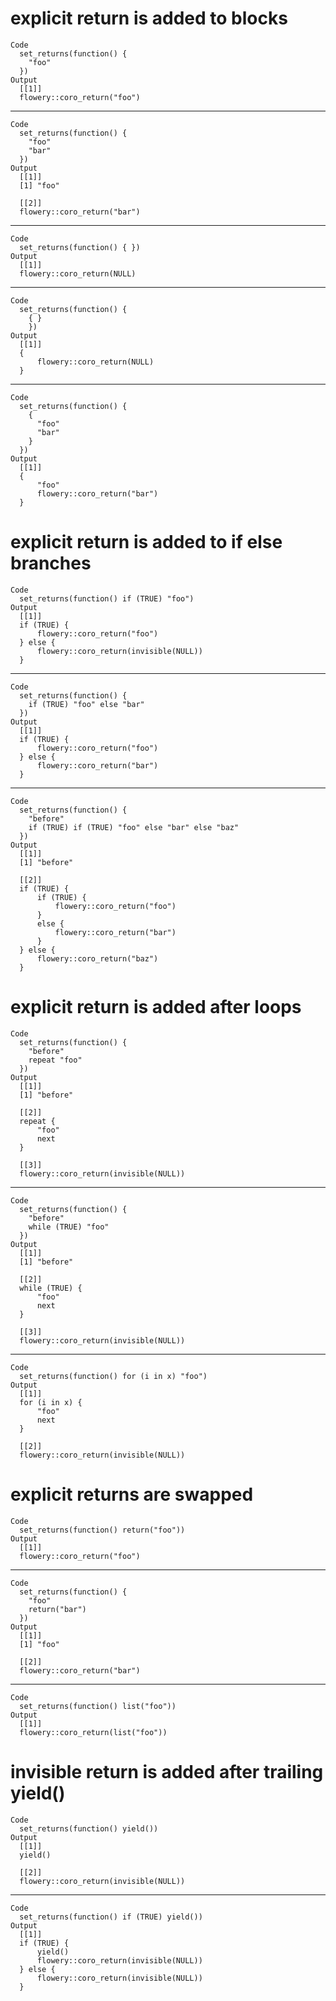 # explicit return is added to blocks

    Code
      set_returns(function() {
        "foo"
      })
    Output
      [[1]]
      flowery::coro_return("foo")
      

---

    Code
      set_returns(function() {
        "foo"
        "bar"
      })
    Output
      [[1]]
      [1] "foo"
      
      [[2]]
      flowery::coro_return("bar")
      

---

    Code
      set_returns(function() { })
    Output
      [[1]]
      flowery::coro_return(NULL)
      

---

    Code
      set_returns(function() {
        { }
        })
    Output
      [[1]]
      {
          flowery::coro_return(NULL)
      }
      

---

    Code
      set_returns(function() {
        {
          "foo"
          "bar"
        }
      })
    Output
      [[1]]
      {
          "foo"
          flowery::coro_return("bar")
      }
      

# explicit return is added to if else branches

    Code
      set_returns(function() if (TRUE) "foo")
    Output
      [[1]]
      if (TRUE) {
          flowery::coro_return("foo")
      } else {
          flowery::coro_return(invisible(NULL))
      }
      

---

    Code
      set_returns(function() {
        if (TRUE) "foo" else "bar"
      })
    Output
      [[1]]
      if (TRUE) {
          flowery::coro_return("foo")
      } else {
          flowery::coro_return("bar")
      }
      

---

    Code
      set_returns(function() {
        "before"
        if (TRUE) if (TRUE) "foo" else "bar" else "baz"
      })
    Output
      [[1]]
      [1] "before"
      
      [[2]]
      if (TRUE) {
          if (TRUE) {
              flowery::coro_return("foo")
          }
          else {
              flowery::coro_return("bar")
          }
      } else {
          flowery::coro_return("baz")
      }
      

# explicit return is added after loops

    Code
      set_returns(function() {
        "before"
        repeat "foo"
      })
    Output
      [[1]]
      [1] "before"
      
      [[2]]
      repeat {
          "foo"
          next
      }
      
      [[3]]
      flowery::coro_return(invisible(NULL))
      

---

    Code
      set_returns(function() {
        "before"
        while (TRUE) "foo"
      })
    Output
      [[1]]
      [1] "before"
      
      [[2]]
      while (TRUE) {
          "foo"
          next
      }
      
      [[3]]
      flowery::coro_return(invisible(NULL))
      

---

    Code
      set_returns(function() for (i in x) "foo")
    Output
      [[1]]
      for (i in x) {
          "foo"
          next
      }
      
      [[2]]
      flowery::coro_return(invisible(NULL))
      

# explicit returns are swapped

    Code
      set_returns(function() return("foo"))
    Output
      [[1]]
      flowery::coro_return("foo")
      

---

    Code
      set_returns(function() {
        "foo"
        return("bar")
      })
    Output
      [[1]]
      [1] "foo"
      
      [[2]]
      flowery::coro_return("bar")
      

---

    Code
      set_returns(function() list("foo"))
    Output
      [[1]]
      flowery::coro_return(list("foo"))
      

# invisible return is added after trailing yield()

    Code
      set_returns(function() yield())
    Output
      [[1]]
      yield()
      
      [[2]]
      flowery::coro_return(invisible(NULL))
      

---

    Code
      set_returns(function() if (TRUE) yield())
    Output
      [[1]]
      if (TRUE) {
          yield()
          flowery::coro_return(invisible(NULL))
      } else {
          flowery::coro_return(invisible(NULL))
      }
      

